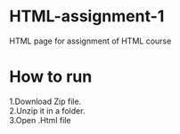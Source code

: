 # HTML-assignment-1
HTML page for assignment of HTML course 
# How to run 
1.Download Zip file.<br>
2.Unzip it in a folder.<br>
3.Open .Html file
